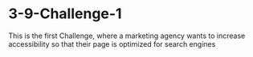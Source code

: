 # 3-9-Challenge-1
This is the first Challenge, where a marketing agency wants to increase accessibility so that their page is optimized for search engines
